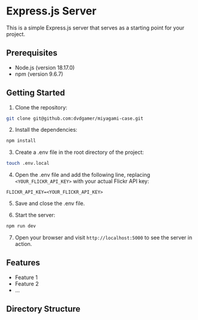 # Express.js Server

This is a simple Express.js server that serves as a starting point for your project.

## Prerequisites

- Node.js (version 18.17.0)
- npm (version 9.6.7)

## Getting Started

1. Clone the repository:

  ```bash
  git clone git@github.com:dvdgamer/miyagami-case.git
  ```

2. Install the dependencies:

  ```bash
  npm install
  ```

3. Create a .env file in the root directory of the project:

  ```bash
  touch .env.local
  ```

4. Open the .env file and add the following line, replacing `<YOUR_FLICKR_API_KEY>` with your actual Flickr API key:

  ```plaintext
  FLICKR_API_KEY=<YOUR_FLICKR_API_KEY>
  ```

5. Save and close the .env file.

6. Start the server:

  ```bash
  npm run dev
  ```

7. Open your browser and visit `http://localhost:5000` to see the server in action.

## Features

- Feature 1
- Feature 2
- ...

## Directory Structure

